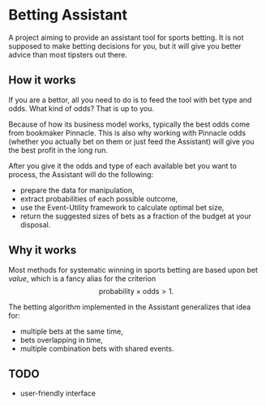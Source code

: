 # Betting Assistant
A project aiming to provide an assistant tool for sports betting. It is not supposed to make betting decisions for you, but it will give you better advice than most tipsters out there.

## How it works
If you are a bettor, all you need to do is to feed the tool with bet type and odds. What kind of odds? That is up to you.

Because of how its business model works, typically the best odds come from bookmaker Pinnacle. This is also why working with Pinnacle odds (whether you actually bet on them or just feed the Assistant) will give you the best profit in the long run.

After you give it the odds and type of each available bet you want to process, the Assistant will do the following:
* prepare the data for manipulation,
* extract probabilities of each possible outcome,
* use the Event-Utility framework to calculate optimal bet size,
* return the suggested sizes of bets as a fraction of the budget at your disposal.

## Why it works
Most methods for systematic winning in sports betting are based upon bet *value*, which is a fancy alias for the criterion $$\text{probability} \times \text{odds} > 1.$$

The betting algorithm implemented in the Assistant generalizes that idea for:
* multiple bets at the same time,
* bets overlapping in time,
* multiple combination bets with shared events.


## TODO
* user-friendly interface
